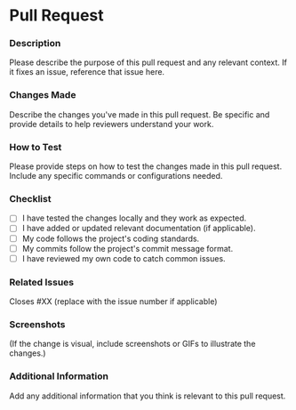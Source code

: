 # Pull Request

### Description
Please describe the purpose of this pull request and any relevant context. If it fixes an issue, reference that issue here.

### Changes Made
Describe the changes you've made in this pull request. Be specific and provide details to help reviewers understand your work.

### How to Test
Please provide steps on how to test the changes made in this pull request. Include any specific commands or configurations needed.

### Checklist
- [ ] I have tested the changes locally and they work as expected.
- [ ] I have added or updated relevant documentation (if applicable).
- [ ] My code follows the project's coding standards.
- [ ] My commits follow the project's commit message format.
- [ ] I have reviewed my own code to catch common issues.

### Related Issues
Closes #XX (replace with the issue number if applicable)

### Screenshots
(If the change is visual, include screenshots or GIFs to illustrate the changes.)

### Additional Information
Add any additional information that you think is relevant to this pull request.
